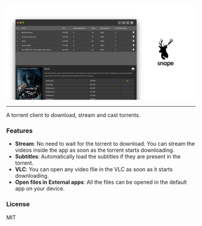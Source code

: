![](./banner.png)

--- 

A torrent client to download, stream and cast torrents.

### Features

- **Stream**: No need to wait for the torrent to download. You can stream the videos inside the app as soon as the torrent starts downloading.
- **Subtitles**: Automatically load the subtitles if they are present in the torrent.
- **VLC**: You can open any video file in the VLC as soon as it starts downloading.
- **Open files in External apps**: All the files can be opened in the default app on your device.

### License

MIT

